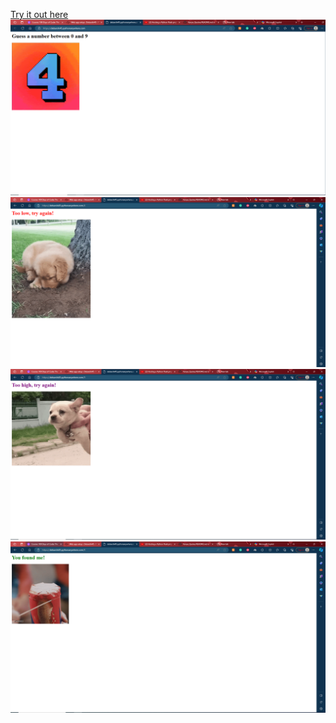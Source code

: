 [Try it out here](http://debarshi45.pythonanywhere.com/)
<img src="Screenshots/one.png" >
<img src="Screenshots/two.png" >
<img src="Screenshots/three.png" >
<img src="Screenshots/four.png" >
